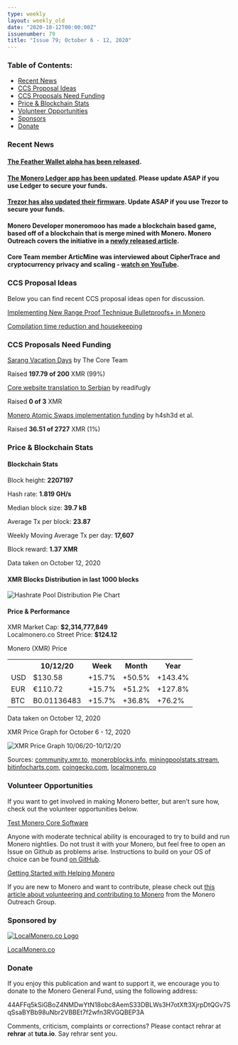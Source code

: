 ```yaml
---
type: weekly
layout: weekly_old
date: "2020-10-12T00:00:00Z"
issuenumber: 79
title: "Issue 79; October 6 - 12, 2020"
---
```


<h3>Table of Contents:</h3>
<ul class="contents">
    <li><a href="#news">Recent News</a></li>
    <li><a href="#ideas">CCS Proposal Ideas</a></li>
    <li><a href="#proposals">CCS Proposals Need Funding</a></li>
    <li><a href="#stats">Price & Blockchain Stats</a></li>
    <li><a href="#volunteer">Volunteer Opportunities</a></li>
    <li><a href="#sponsor">Sponsors</a></li>
    <li><a href="#donate">Donate</a></li>
</ul>

<h3 id="news">Recent News</h3>

<div class="newsbyte">
    <h4><a href="https://featherwallet.org/" target="_blank">The Feather Wallet alpha has been released</a>.</h4>
</div>

<div class="newsbyte">
    <h4><a href="https://www.reddit.com/r/Monero/comments/j6ob5w/ledger_nano_app_update_173_is_now_available/" target="_blank">The Monero Ledger app has been updated</a>. Please update ASAP if you use Ledger to secure your funds.</h4>
</div>

<div class="newsbyte">
    <h4><a href="https://blog.trezor.io/firmware-update-for-trezor-model-t-version-2-3-4-for-monero-hard-fork-c2ff972101d3" target="_blank">Trezor has also updated their firmware</a>. Update ASAP if you use Trezor to secure your funds.</h4>
</div>

<div class="newsbyte">
    <h4>Monero Developer moneromooo has made a blockchain based game, based off of a blockchain that is merge mined with Monero. Monero Outreach covers the initiative in a <a href="https://www.monerooutreach.org/news/townforge-blockchain-game.html" target="_blank">newly released article</a>.</h4>
</div>

<div class="newsbyte">
    <h4>Core Team member ArticMine was interviewed about CipherTrace and cryptocurrency privacy and scaling - <a href="https://www.monerooutreach.org/news/townforge-blockchain-game.html" target="_blank">watch on YouTube</a>.</h4>
</div>

<h3 id="ideas">CCS Proposal Ideas</h3>

<p>Below you can find recent CCS proposal ideas open for discussion.</p>

<div class="proposal">
<p><a href="https://repo.getmonero.org/monero-project/ccs-proposals/-/merge_requests/156" target="_blank">Implementing New Range Proof Technique Bulletproofs+ in Monero</a></p>
</div>

<div class="proposal">
<p><a href="https://repo.getmonero.org/monero-project/ccs-proposals/-/merge_requests/138" target="_blank">Compilation time reduction and housekeeping</a></p>
</div>

<h3 id="proposals">CCS Proposals Need Funding</h3>

<div class="proposal">
    <p><a href="https://ccs.getmonero.org/proposals/sarang-vacations.html" target="_blank">Sarang Vacation Days</a> by The Core Team</p>
    <p>Raised <b>197.79 of 200</b> XMR (99%)</p>
</div>

<div class="proposal">
    <p><a href="https://ccs.getmonero.org/proposals/Core%20website%20translation%20to%20serbian.html" target="_blank">Core website translation to Serbian</a> by readifugly</p>
    <p>Raised <b>0 of 3</b> XMR</p>
</div>

<div class="proposal">
    <p><a href="https://ccs.getmonero.org/proposals/h4sh3d-atomic-swap-implementation.html" target="_blank">Monero Atomic Swaps implementation funding</a> by h4sh3d et al.</p>
    <p>Raised <b>36.51 of 2727</b> XMR (1%)</p>
</div>

<h3 id="stats">Price & Blockchain Stats</h3>

<h4 class="stat">Blockchain Stats</h4>

<div class="bcstats">
    <p>Block height: <b>2207197</b></p>
    <p>Hash rate: <b>1.819 GH/s</b></p>
    <p>Median block size: <b>39.7 kB</b></p>
    <p>Average Tx per block: <b>23.87</b></p>
    <p>Weekly Moving Average Tx per day: <b>17,607</b></p>
    <p>Block reward: <b>1.37 XMR</b></p>
</div>
<p class="note">Data taken on October 12, 2020</p>

<h4 class="stat">XMR Blocks Distribution in last 1000 blocks</h4>
<p><img src="/img/hashrate-pool-distribution-1012.png" alt="Hashrate Pool Distribution Pie Chart"/></p>

<h4 class="stat">Price & Performance</h4>

<div class="price-intro">XMR Market Cap: <b>$2,314,777,849</b><br>Localmonero.co Street Price: <b>$124.12</b></div>

<p class="table-title">Monero (XMR) Price</p>
<table class="price-table">
  <tr class="row1">
    <th></th>
    <th>10/12/20</th>
    <th>Week</th>
    <th>Month</th>
    <th>Year</th>
  </tr>
  <tr>
    <td data-th="XMR to">USD</td>
    <td data-th="10/12/20">$130.58</td>
    <td data-th="Week" class="green">+15.7%</td>
    <td data-th="Month" class="green">+50.5%</td>
    <td data-th="Year" class="green">+143.4%</td>
  </tr>
  <tr class="row3">
    <td data-th="XMR to">EUR</td>
    <td data-th="10/12/20">€110.72</td>
    <td data-th="Week" class="green">+15.7%</td>
    <td data-th="Month" class="green">+51.2%</td>
    <td data-th="Year" class="green">+127.8%</td>
  </tr>
  <tr>
    <td data-th="XMR to">BTC</td>
    <td data-th="10/12/20">B0.01136483</td>
    <td data-th="Week" class="green">+15.7%</td>
    <td data-th="Month" class="green">+36.8%</td>
    <td data-th="Year" class="green">+76.2%</td>
  </tr>
</table>
<p class="note">Data taken on October 12, 2020</p>

<p class="table-title">XMR Price Graph for October 6 - 12, 2020</p>

![XMR Price Graph 10/06/20-10/12/20](/img/weekly-chart-1012.png "XMR Price Graph 10/06/20-10/12/20") 

Sources: <a href="https://community.xmr.to/explorer/mainnet/" target="_blank">community.xmr.to</a>, <a href="https://moneroblocks.info/stats/transaction-stats" target="_blank">moneroblocks.info</a>, <a href="https://miningpoolstats.stream/monero" target="_blank">miningpoolstats.stream</a>, <a href="https://bitinfocharts.com/monero/" target="_blank">bitinfocharts.com</a>, <a href="https://www.coingecko.com/" target="_blank">coingecko.com</a>, <a href="https://localmonero.co/" target="_blank">localmonero.co</a>

<h3 id="volunteer">Volunteer Opportunities</h3>

<p>If you want to get involved in making Monero better, but aren’t sure how, check out the volunteer opportunities below.</p>

<div class="newsbyte">
    <p class="date"><a href="https://github.com/monero-project/monero" target="_blank">Test Monero Core Software</a></p>
    <p>Anyone with moderate technical ability is encouraged to try to build and run Monero nightlies. Do not trust it with your Monero, but feel free to open an Issue on Github as problems arise. Instructions to build on your OS of choice can be found <a href="https://github.com/monero-project/monero#compiling-monero-from-source" target="_blank">on GitHub</a>. </p>
</div>

<div class="newsbyte">
    <p class="date"><a href="https://github.com/monero-project/monero" target="_blank">Getting Started with Helping Monero</a></p>
    <p>If you are new to Monero and want to contribute, please check out <a href="https://www.monerooutreach.org/stories/getting-started-helping-monero.php" target="_blank">this article about volunteering and contributing to Monero</a> from the Monero Outreach Group. </p>
</div>

<h3 id="sponsor">Sponsored by</h3>

<p><a href="https://localmonero.co/" target="_blank"><img src="/img/localmonero-logo.png" alt="LocalMonero.co Logo" class="localmonero"></a></p>

<p class="text-center"><a href="https://localmonero.co/" target="_blank">LocalMonero.co</a></p>

<h3 id="donate">Donate</h3>

<p markdown="1">If you enjoy this publication and want to support it, we encourage you to donate to the Monero General Fund, using the following address:</p>

<p class="address" markdown="1">44AFFq5kSiGBoZ4NMDwYtN18obc8AemS33DBLWs3H7otXft3XjrpDtQGv7SqSsaBYBb98uNbr2VBBEt7f2wfn3RVGQBEP3A</p>

<!--p><a href="monero:44AFFq5kSiGBoZ4NMDwYtN18obc8AemS33DBLWs3H7otXft3XjrpDtQGv7SqSsaBYBb98uNbr2VBBEt7f2wfn3RVGQBEP3A" class="qr"><img src="/img/donate-monero.png"></a></p-->

Comments, criticism, complaints or corrections? Please contact rehrar at **rehrar** at **tuta.io**. Say rehrar sent you.
